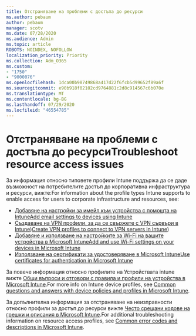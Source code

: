 ```yaml
---
title: Отстраняване на проблеми с достъпа до ресурси
ms.author: pebaum
author: pebaum
manager: scotv
ms.date: 07/28/2020
ms.audience: Admin
ms.topic: article
ROBOTS: NOINDEX, NOFOLLOW
localization_priority: Priority
ms.collection: Adm_O365
ms.custom:
- "1750"
- "9000076"
ms.openlocfilehash: 1dca00b98749868a417d22f6fcb5d99652f89a6f
ms.sourcegitcommit: e90b918f02102cd9764881c2d8c914567c6b070e
ms.translationtype: MT
ms.contentlocale: bg-BG
ms.lasthandoff: 07/29/2020
ms.locfileid: "46554785"
---
```

# <a name="troubleshoot-resource-access-issues"></a><span data-ttu-id="11f3e-102">Отстраняване на проблеми с достъпа до ресурси</span><span class="sxs-lookup"><span data-stu-id="11f3e-102">Troubleshoot resource access issues</span></span>

<span data-ttu-id="11f3e-103">За информация относно типовете профили Intune поддържа да се даде възможност на потребителите достъп до корпоративна инфраструктура и ресурси, вижте:</span><span class="sxs-lookup"><span data-stu-id="11f3e-103">For information about the profile types Intune supports to enable access for users to corporate infrastructure and resources, see:</span></span>

- [<span data-ttu-id="11f3e-104">Добавяне на настройки за имейл към устройства с помощта на Intune</span><span class="sxs-lookup"><span data-stu-id="11f3e-104">Add email settings to devices using Intune</span></span>](https://docs.microsoft.com/intune/email-settings-configure)
- <span data-ttu-id="11f3e-105">[Създаване на VPN профили, за да се свържете с VPN сървъри в Intune](https://docs.microsoft.com/intune/vpn-settings-configure))</span><span class="sxs-lookup"><span data-stu-id="11f3e-105">[Create VPN profiles to connect to VPN servers in Intune](https://docs.microsoft.com/intune/vpn-settings-configure))</span></span>
- [<span data-ttu-id="11f3e-106">Добавяне и използване на настройките за Wi-Fi на вашите устройства в Microsoft Intune</span><span class="sxs-lookup"><span data-stu-id="11f3e-106">Add and use Wi-Fi settings on your devices in Microsoft Intune</span></span>](https://docs.microsoft.com/intune/wi-fi-settings-configure)
- [<span data-ttu-id="11f3e-107">Използване на сертификати за удостоверяване в Microsoft Intune</span><span class="sxs-lookup"><span data-stu-id="11f3e-107">Use certificates for authentication in Microsoft Intune</span></span>](https://docs.microsoft.com/intune/certificates-configure)

<span data-ttu-id="11f3e-108">За повече информация относно профилите на Устройствата intune вижте [Общи въпроси и отговори с правила и профили на устройства в Microsoft Intune](https://docs.microsoft.com/intune/device-profile-troubleshoot).</span><span class="sxs-lookup"><span data-stu-id="11f3e-108">For more info on Intune device profiles, see [Common questions and answers with device policies and profiles in Microsoft Intune](https://docs.microsoft.com/intune/device-profile-troubleshoot).</span></span>

<span data-ttu-id="11f3e-109">За допълнителна информация за отстраняване на неизправности относно профили за достъп до ресурси вижте [Често срещани кодове на грешки и описания в Microsoft Intune](https://docs.microsoft.com/intune/troubleshoot-company-resource-access-problems).</span><span class="sxs-lookup"><span data-stu-id="11f3e-109">For additional troubleshooting information on resource access profiles, see [Common error codes and descriptions in Microsoft Intune](https://docs.microsoft.com/intune/troubleshoot-company-resource-access-problems).</span></span>